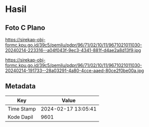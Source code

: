 # Hasil

## Foto C Plano

https://sirekap-obj-formc.kpu.go.id/39c5/pemilu/pdpr/96/71/02/10/11/9671021011030-20240214-223316--a04f043f-9ec3-4341-881f-d4ae2a8d13f9.jpg

https://sirekap-obj-formc.kpu.go.id/39c5/pemilu/pdpr/96/71/02/10/11/9671021011030-20240214-191733--28a03291-4a80-4cce-aaed-80ce2f0be00a.jpg


## Metadata

| Key        | Value               |
| ---------- | ------------------- |
| Time Stamp | 2024-02-17 13:05:41 |
| Kode Dapil | 9601                |



